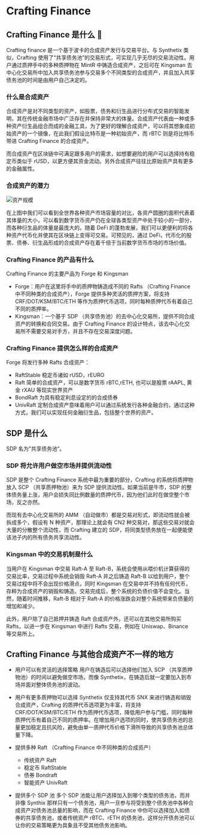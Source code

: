 # Crafting Finance

## Crafting Finance 是什么 :page_facing_up: 

Crafting finance 是一个基于波卡的合成资产发行与交易平台。与 Synthetix 类似，Crafting 使用了“共享债务池”的交易形式，可实现几乎无尽的交易流动性。用户通过质押手中的多种质押物在 MintR 中铸造合成资产，之后可在 Kingsman 去中心化交易所中加入共享债务池参与交易多个不同类型的合成资产，并且加入共享债务池的时间是由用户自己决定的。

### 什么是合成资产

合成资产是对不同类型的资产，如股票，债务和衍生品进行分布式交易的智能发明，其在传统金融市场中广泛存在并保持非常大的体量。合成资产代表由一种或多种资产衍生品组合而成的金融工具，为了更好的理解合成资产，可以将其想象成初始资产的一个镜像，在此我们假设比特币是一种初始资产，而 rBTC 则是将比特币带进 Crafting Finance 的合成资产。

而合成资产在区块链中可满足跟多用户的需求，如想要避险的用户可以选择持有稳定币类似于 rUSD，以更方便其资金流动。另外合成资产往往比原始资产具有更多的金融属性。

### 合成资产的潜力
![资产规模](https://img.chainnews.com/material/images/4d55580f3831505996b69e119cce48cb.PNG)

在上图中我们可以看到全世界各种资产市场容量的对比，各资产圆圈的面积代表着其体量的大小，可以看到数字货币资产仍在全球各类型资产中处于较小的一部分，而各种衍生品的体量是最庞大的。随着 DeFi 的蓬勃发展，我们可以更便利的将各种资产代币化并使其在区块链上变得可交易。可预见的，通过 DeFi，代币化的股票、债券、衍生品形成的合成资产存在着千倍于当前数字货币市场的市场价值。

### Crafting Finance 的产品有什么
Crafting Finance 的主要产品为 Forge 和 Kingsman

* Forge：用户在这里将手中的质押物铸造成不同的 Rafts （Crafting Finance 中不同种类的合成资产），Forge 提供多种灵活的质押方案，将支持 CRF/DOT/KSM/BTC/ETH 等作为质押代币选项，同时每种质押代币有着自己不同的质押率。
* Kingsman：一个基于 SDP （共享债务池）的去中心化交易所，提供不同合成资产的转换和合同交易。由于 Crafting Finance 的设计特点，该去中心化交易所不需要交易对手方，并且不存在交易深度问题。

### Crafting Finance 提供怎么样的合成资产
Forge 将发行多种 Rafts 合成资产：

* RaftStable 稳定币诸如 rUSD，rEURO
* Raft 简单的合成资产，可以是数字货币 rBTC,rETH, 也可以是股票 rAAPL, 黄金 rXAU 等现实世界资产
* BondRaft 为具有稳定利息设定的的合成债券
* UnivRaft 定制合成资产意味着用户可以通过系统发行各种金融合约，通过这种方式，我们可以实现任何金融衍生品，包括整个世界的资产。

## SDP 是什么
SDP 名为”共享债务池”。

### SDP 将允许用户做空市场并提供流动性
SDP 是整个 Crafting Finance 系统中最为重要的部分，Crafting 的系统将质押物放入 SCP （共享质押物池）来为 SDP 提供流动性。如果当前是牛市，SDP 的整体债务量上涨，用户会损失同比例数量的质押代币，因为他们此时在做空整个市场，反之亦然。

而现有去中心化交易所的 AMM （自动做市）都是交易对形式，即流动性就会被拆成多个，假设有 N 种资产，那理论上就会有 CN2 种交易对，那这些交易对就会大量的分散整个流动性，而 Crafting 建立的 SDP，将同类型债务放在一起便能使该池子内的所有债务共享流动性。

### Kingsman 中的交易机制是什么
当用户在 Kingsman 中交易 Raft-A 至 Raft-B，系统会使用从喂价机计算获得的交易比率，交易过程中系统会销毁 Raft-A 并之后铸造 Raft-B 以给到用户，整个交易过程中将不会出现价格滑点，同时 Kingsman 在交易中并不持有任何代币，存粹为合成资产的销毁和铸造。交易完成后，整个系统的负债价值不会变化。当然，随着时间推移，Raft-B 相对于 Raft-A 的价格涨跌会对整个系统带来负债量的增加和减少。

此外，用户除了自己抵押并铸造 Raft 合成资产外，还可以在其他交易所购买 Rafts，以进一步在 Kingsman 中进行 Rafts 交易，例如在 Uniswap、Binance 等交易所上。

## Crafting Finance 与其他合成资产不一样的地方
* 用户可以有灵活的选择策略
用户在铸造后可以选择他们加入 SCP （共享质押物池）的时间以避免做空市场，而像 Synthetix，在铸造后就一定要加入到市场并面对整体债务池的波动。

* 用户有更多质押物可以选择
Synthetix 仅支持其代币 SNX 来进行铸造和销毁合成资产，Crafting 的质押代币选项更为丰富，将支持 CRF/DOT/KSM/BTC/ETH 作为质押代币选项，降低用户参与门槛，同时每种质押代币有着自己不同的质押率。在增加用户选项的同时，使共享债务池的总量更加稳定且抗风险，避免由单一质押代币价格下滑所导致的共享债务池总体量下降。

* 提供多种 Raft （Crafting Finance 中不同种类的合成资产）
  - 传统资产 Raft
  - 稳定币 RaftStable
  - 债券 Bondraft
  - 智能资产 UnivRaft

* 提供多个 SDP 池
多个 SDP 池能让用户选择加入到哪个类型的债务池，而并非像 Synthix 那样只有一个债务池，用户一旦参与将受到整个债务池中各种合成资产对债务池总量的影响，而在 Crafting Finance 中你可以选择加入如债券的共享债务池，或者传统资产 rBTC、rETH 的债务池，这样分开债务池可以让你的交易策略更为具象且不受其他债务池影响。
